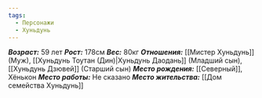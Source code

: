 ```yaml
---
tags:
  - Персонажи
  - Хуньдунь
---
```

***Возраст:*** 59 лет
***Рост:*** 178см
***Вес:*** 80кг
***Отношения:*** [[Мистер Хуньдунь]] (Муж), [[Хуньдунь Тоутан (Дин)|Хуньдунь Даодань]] (Младший сын), [[Хуньдунь Дзювей]] (Старший сын)
***Место рождения:*** [[Северный]], Хёнькон
***Место работы:*** Не сказано
***Место жительства:*** [[Дом семейства Хуньдунь]]
